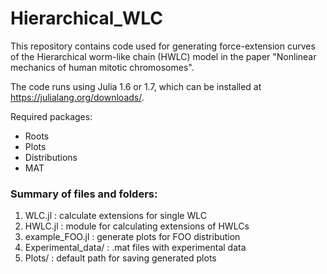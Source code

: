# Hierarchical_WLC
This repository contains code used for generating force-extension curves of the Hierarchical worm-like chain (HWLC) model in the paper "Nonlinear mechanics of human mitotic chromosomes".

The code runs using Julia 1.6 or 1.7, which can be installed at https://julialang.org/downloads/.

Required packages:
  - Roots
  - Plots
  - Distributions
  - MAT

### Summary of files and folders:
1. WLC.jl : calculate extensions for single WLC
2. HWLC.jl : module for calculating extensions of HWLCs
3. example_FOO.jl : generate plots for FOO distribution
4. Experimental_data/ : .mat files with experimental data
5. Plots/ : default path for saving generated plots
